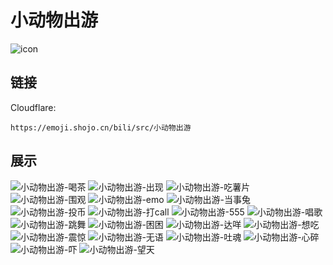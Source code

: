 # 小动物出游
![icon](https://emoji.shojo.cn/bili/src/小动物出游/icon.png)
## 链接
Cloudflare:
```
https://emoji.shojo.cn/bili/src/小动物出游
```
## 展示
![小动物出游-喝茶](https://emoji.shojo.cn/bili/src/小动物出游/小动物出游-喝茶.png)
![小动物出游-出现](https://emoji.shojo.cn/bili/src/小动物出游/小动物出游-出现.png)
![小动物出游-吃薯片](https://emoji.shojo.cn/bili/src/小动物出游/小动物出游-吃薯片.png)
![小动物出游-围观](https://emoji.shojo.cn/bili/src/小动物出游/小动物出游-围观.png)
![小动物出游-emo](https://emoji.shojo.cn/bili/src/小动物出游/小动物出游-emo.png)
![小动物出游-当事兔](https://emoji.shojo.cn/bili/src/小动物出游/小动物出游-当事兔.png)
![小动物出游-投币](https://emoji.shojo.cn/bili/src/小动物出游/小动物出游-投币.png)
![小动物出游-打call](https://emoji.shojo.cn/bili/src/小动物出游/小动物出游-打call.png)
![小动物出游-555](https://emoji.shojo.cn/bili/src/小动物出游/小动物出游-555.png)
![小动物出游-唱歌](https://emoji.shojo.cn/bili/src/小动物出游/小动物出游-唱歌.png)
![小动物出游-跳舞](https://emoji.shojo.cn/bili/src/小动物出游/小动物出游-跳舞.png)
![小动物出游-困困](https://emoji.shojo.cn/bili/src/小动物出游/小动物出游-困困.png)
![小动物出游-达咩](https://emoji.shojo.cn/bili/src/小动物出游/小动物出游-达咩.png)
![小动物出游-想吃](https://emoji.shojo.cn/bili/src/小动物出游/小动物出游-想吃.png)
![小动物出游-震惊](https://emoji.shojo.cn/bili/src/小动物出游/小动物出游-震惊.png)
![小动物出游-无语](https://emoji.shojo.cn/bili/src/小动物出游/小动物出游-无语.png)
![小动物出游-吐魂](https://emoji.shojo.cn/bili/src/小动物出游/小动物出游-吐魂.png)
![小动物出游-心碎](https://emoji.shojo.cn/bili/src/小动物出游/小动物出游-心碎.png)
![小动物出游-吓](https://emoji.shojo.cn/bili/src/小动物出游/小动物出游-吓.png)
![小动物出游-望天](https://emoji.shojo.cn/bili/src/小动物出游/小动物出游-望天.png)
